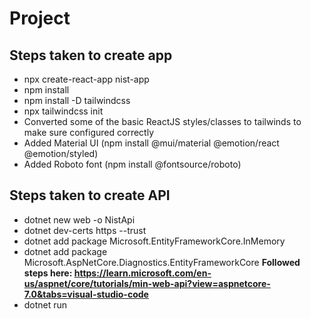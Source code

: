 # Project

## Steps taken to create app
- npx create-react-app nist-app
- npm install
- npm install -D tailwindcss
- npx tailwindcss init
- Converted some of the basic ReactJS styles/classes to tailwinds to make sure configured correctly
- Added Material UI (npm install @mui/material @emotion/react @emotion/styled)
- Added Roboto font (npm install @fontsource/roboto)

## Steps taken to create API 
- dotnet new web -o NistApi
- dotnet dev-certs https --trust
- dotnet add package Microsoft.EntityFrameworkCore.InMemory
- dotnet add package Microsoft.AspNetCore.Diagnostics.EntityFrameworkCore
__Followed steps here: https://learn.microsoft.com/en-us/aspnet/core/tutorials/min-web-api?view=aspnetcore-7.0&tabs=visual-studio-code__
- dotnet run 